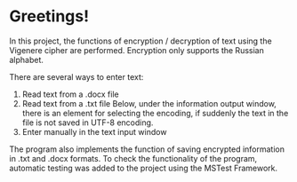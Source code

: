 # Greetings!
In this project, the functions of encryption / decryption of text using the Vigenere cipher are performed. Encryption only supports the Russian alphabet.

There are several ways to enter text:
1. Read text from a .docx file
2. Read text from a .txt file
Below, under the information output window, there is an element for selecting the encoding, if suddenly the text in the file is not saved in UTF-8 encoding.
3. Enter manually in the text input window

The program also implements the function of saving encrypted information in .txt and .docx formats.
To check the functionality of the program, automatic testing was added to the project using the MSTest Framework.
